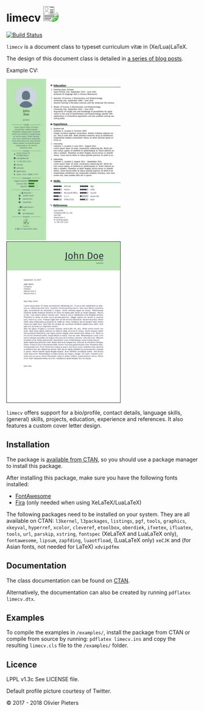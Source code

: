 # limecv <img src="src/images/limecv-icon.png" alt="limecv project icon" width="40px"/>

[![Build Status](https://travis-ci.org/opieters/limecv.svg?branch=master)](https://travis-ci.org/opieters/limecv)

`limecv` is a document class to typeset curriculum vitæ in (Xe/Lua)LaTeX.

The design of this document class is detailed in [a series of blog posts][blog].  

Example CV:

<div>
  <img src="images/cv.png" alt-="CV example" width="300px"/>
  <img src="images/cover_letter.png" alt-="cover letter example" width="300px"/>
</div>

`limecv` offers support for a bio/profile, contact details, language skills, (general) skills, projects, education, experience and references. It also features a custom cover letter design. 

## Installation

The package is [available from CTAN](https://ctan.org/pkg/limecv), so you should use a package manager to install this package.

After installing this package, make sure you have the following fonts installed:

* [FontAwesome][FA]
* [Fira][fira] (only needed when using XeLaTeX/LuaLaTeX)

The following packages need to be installed on your system. They are all available on CTAN: 
  `l3kernel`, 
  `l3packages`, 
  `listings`, 
  `pgf`, 
  `tools`,
  `graphics`, 
  `xkeyval`, 
  `hyperref`,
  `xcolor`, 
  `cleveref`, 
  `etoolbox`, 
  `oberdiek`,
  `ifxetex`, 
  `ifluatex`, 
  `tools`, 
  `url`, 
  `parskip`, 
  `xstring`, 
  `fontspec` (XeLaTeX and LuaLaTeX only),
  `fontawesome`,
  `lipsum`,
  `zapfding`,
  `luaotfload`, (LuaLaTeX only)
  `xeCJK` and (for Asian fonts, not needed for LaTeX)
  `xdvipdfmx`


## Documentation

The class documentation can be found on [CTAN](http://mirrors.ctan.org/macros/latex/contrib/limecv/limecv.pdf).

Alternatively, the documentation can also be created by running `pdflatex limecv.dtx`.

## Examples

To compile the examples in `/examples/`, install the package from CTAN or compile from source by running: `pdflatex limecv.ins` and copy the resulting `limecv.cls` file to the `/examples/` folder.

## Licence

LPPL v1.3c See LICENSE file.

Default profile picture courtesy of Twitter. 

© 2017 - 2018 Olivier Pieters

[blog]: https://olivierpieters.be/blog/archive/tag/limecv
[FA]: http://fontawesome.io
[fira]: https://github.com/mozilla/Fira
[docs]: http://ctan.org/tex-archive/macros/generic/limecv/limecv.pdf
